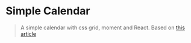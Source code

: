 # Simple Calendar
> A simple calendar with css grid, moment and React. Based on [this article](https://medium.com/@leemartin/building-a-damn-simple-calendar-layout-with-css-grid-moment-and-vue-65698e5e277e)
